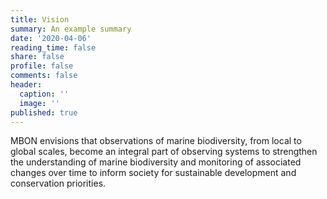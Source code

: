 ```yaml
---
title: Vision
summary: An example summary
date: '2020-04-06'
reading_time: false
share: false
profile: false
comments: false
header:
  caption: ''
  image: ''
published: true
---
```

MBON envisions that observations of marine biodiversity, from local to global scales, become an integral part of observing systems to strengthen the understanding of marine biodiversity and monitoring of associated changes over time to inform society for sustainable development and conservation priorities.
